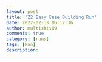 ```yaml
---
layout: post
title: 'Z2 Easy Base Building Run'
date: 2022-02-18 16:12:36
author: multishiv19
comments: true
category: [runs]
tags: [Run]
description: 
---
```


<div width='100%' class='strava-embed-placeholder' data-embed-type='activity' data-embed-id='6699922743'></div>
<script src='https://strava-embeds.com/embed.js'></script>
